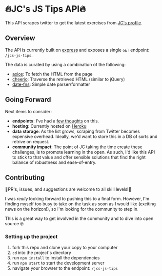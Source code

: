 # 🔥JC's JS Tips API🔥

This API scrapes twitter to get the latest exercises from [JC's profile](https://twitter.com/jchiatt).

## Overview

The API is currently built on [express](https://expressjs.com/) and exposes a single `GET` endpoint: `/jcs-js-tips`.

The data is curated by using a combination of the following:

- [axios](https://github.com/axios/axios): To fetch the HTML from the page
- [cheerio](https://github.com/cheeriojs/cheerio): Traverse the retrieved HTML (similar to jQuery)
- [date-fns](https://date-fns.org/): Simple date parser/formatter

## Going Forward

Next items to consider:

- **endpoints**: I've had a [few thoughts](https://twitter.com/mtliendo/status/1142150146483990529) on this.
- **hosting**: Currently hosted on [Heroku](https://heroku.com)
- **data storage**: As the list grows, scraping from Twitter becomes expensive overhead. Ideally, we'd want to store this in a DB of sorts and retrive on request.
- **community impact**: The point of JC taking the time create these challenges, is to promote learning in the open. As such, I'd like this API to stick to that value and offer sensible solutions that find the right balance of robustness and ease-of-entry.

## Contributing

🚨PR's, issues, and suggestions are welcome to all skill levels!🚨

I was _really_ looking forward to pushing this to a final form. However, I'm finding myself too busy to take on the task as soon as I would like (exciting news on the horizon!), so I'm looking for the community to step in.

This is a great way to get involved in the community and to dive into open source 🤓

### Setting up the project

1. fork this repo and clone your copy to your computer
1. `cd` into the project's directory
1. run `npm install` to install the dependencies
1. run `npm start` to start the development server
1. navigate your browser to the endpoint: `/jcs-js-tips`
